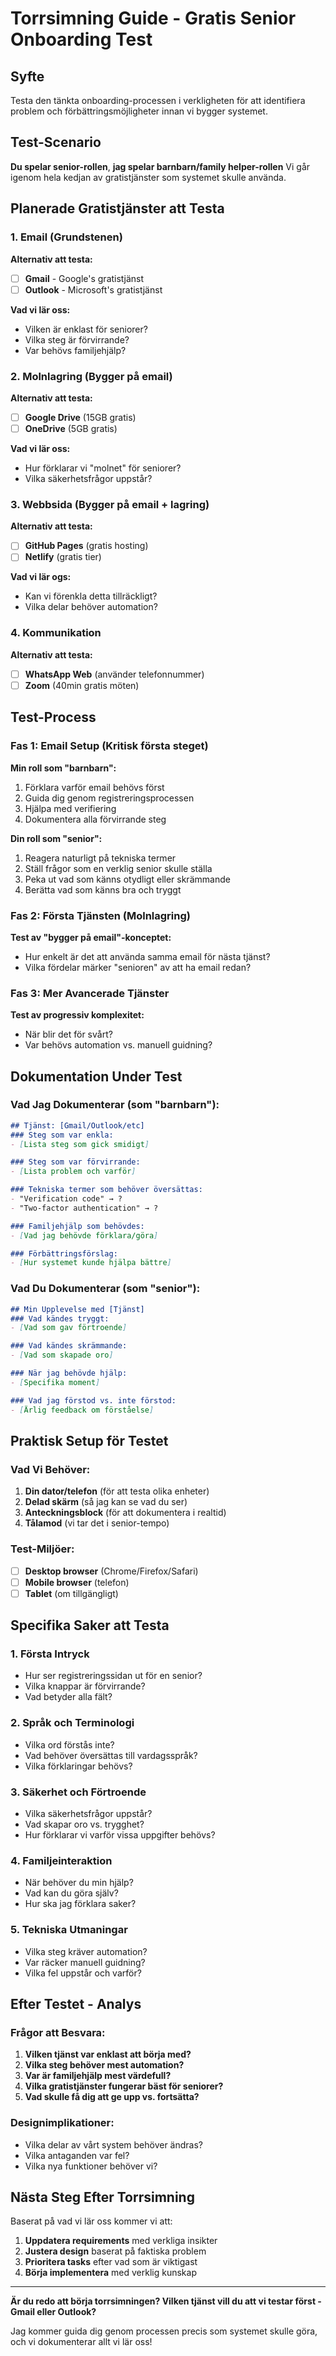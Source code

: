 # Torrsimning Guide - Gratis Senior Onboarding Test

## Syfte
Testa den tänkta onboarding-processen i verkligheten för att identifiera problem och förbättringsmöjligheter innan vi bygger systemet.

## Test-Scenario
**Du spelar senior-rollen**, **jag spelar barnbarn/family helper-rollen**
Vi går igenom hela kedjan av gratistjänster som systemet skulle använda.

## Planerade Gratistjänster att Testa

### 1. Email (Grundstenen)
**Alternativ att testa:**
- [ ] **Gmail** - Google's gratistjänst
- [ ] **Outlook** - Microsoft's gratistjänst

**Vad vi lär oss:**
- Vilken är enklast för seniorer?
- Vilka steg är förvirrande?
- Var behövs familjehjälp?

### 2. Molnlagring (Bygger på email)
**Alternativ att testa:**
- [ ] **Google Drive** (15GB gratis)
- [ ] **OneDrive** (5GB gratis)

**Vad vi lär oss:**
- Hur förklarar vi "molnet" för seniorer?
- Vilka säkerhetsfrågor uppstår?

### 3. Webbsida (Bygger på email + lagring)
**Alternativ att testa:**
- [ ] **GitHub Pages** (gratis hosting)
- [ ] **Netlify** (gratis tier)

**Vad vi lär ogs:**
- Kan vi förenkla detta tillräckligt?
- Vilka delar behöver automation?

### 4. Kommunikation
**Alternativ att testa:**
- [ ] **WhatsApp Web** (använder telefonnummer)
- [ ] **Zoom** (40min gratis möten)

## Test-Process

### Fas 1: Email Setup (Kritisk första steget)
**Min roll som "barnbarn":**
1. Förklara varför email behövs först
2. Guida dig genom registreringsprocessen
3. Hjälpa med verifiering
4. Dokumentera alla förvirrande steg

**Din roll som "senior":**
1. Reagera naturligt på tekniska termer
2. Ställ frågor som en verklig senior skulle ställa
3. Peka ut vad som känns otydligt eller skrämmande
4. Berätta vad som känns bra och tryggt

### Fas 2: Första Tjänsten (Molnlagring)
**Test av "bygger på email"-konceptet:**
- Hur enkelt är det att använda samma email för nästa tjänst?
- Vilka fördelar märker "senioren" av att ha email redan?

### Fas 3: Mer Avancerade Tjänster
**Test av progressiv komplexitet:**
- När blir det för svårt?
- Var behövs automation vs. manuell guidning?

## Dokumentation Under Test

### Vad Jag Dokumenterar (som "barnbarn"):
```markdown
## Tjänst: [Gmail/Outlook/etc]
### Steg som var enkla:
- [Lista steg som gick smidigt]

### Steg som var förvirrande:
- [Lista problem och varför]

### Tekniska termer som behöver översättas:
- "Verification code" → ?
- "Two-factor authentication" → ?

### Familjehjälp som behövdes:
- [Vad jag behövde förklara/göra]

### Förbättringsförslag:
- [Hur systemet kunde hjälpa bättre]
```

### Vad Du Dokumenterar (som "senior"):
```markdown
## Min Upplevelse med [Tjänst]
### Vad kändes tryggt:
- [Vad som gav förtroende]

### Vad kändes skrämmande:
- [Vad som skapade oro]

### När jag behövde hjälp:
- [Specifika moment]

### Vad jag förstod vs. inte förstod:
- [Ärlig feedback om förståelse]
```

## Praktisk Setup för Testet

### Vad Vi Behöver:
1. **Din dator/telefon** (för att testa olika enheter)
2. **Delad skärm** (så jag kan se vad du ser)
3. **Anteckningsblock** (för att dokumentera i realtid)
4. **Tålamod** (vi tar det i senior-tempo)

### Test-Miljöer:
- [ ] **Desktop browser** (Chrome/Firefox/Safari)
- [ ] **Mobile browser** (telefon)
- [ ] **Tablet** (om tillgängligt)

## Specifika Saker att Testa

### 1. Första Intryck
- Hur ser registreringssidan ut för en senior?
- Vilka knappar är förvirrande?
- Vad betyder alla fält?

### 2. Språk och Terminologi
- Vilka ord förstås inte?
- Vad behöver översättas till vardagsspråk?
- Vilka förklaringar behövs?

### 3. Säkerhet och Förtroende
- Vilka säkerhetsfrågor uppstår?
- Vad skapar oro vs. trygghet?
- Hur förklarar vi varför vissa uppgifter behövs?

### 4. Familjeinteraktion
- När behöver du min hjälp?
- Vad kan du göra själv?
- Hur ska jag förklara saker?

### 5. Tekniska Utmaningar
- Vilka steg kräver automation?
- Var räcker manuell guidning?
- Vilka fel uppstår och varför?

## Efter Testet - Analys

### Frågor att Besvara:
1. **Vilken tjänst var enklast att börja med?**
2. **Vilka steg behöver mest automation?**
3. **Var är familjehjälp mest värdefull?**
4. **Vilka gratistjänster fungerar bäst för seniorer?**
5. **Vad skulle få dig att ge upp vs. fortsätta?**

### Designimplikationer:
- Vilka delar av vårt system behöver ändras?
- Vilka antaganden var fel?
- Vilka nya funktioner behöver vi?

## Nästa Steg Efter Torrsimning

Baserat på vad vi lär oss kommer vi att:
1. **Uppdatera requirements** med verkliga insikter
2. **Justera design** baserat på faktiska problem
3. **Prioritera tasks** efter vad som är viktigast
4. **Börja implementera** med verklig kunskap

---

**Är du redo att börja torrsimningen? Vilken tjänst vill du att vi testar först - Gmail eller Outlook?**

Jag kommer guida dig genom processen precis som systemet skulle göra, och vi dokumenterar allt vi lär oss!